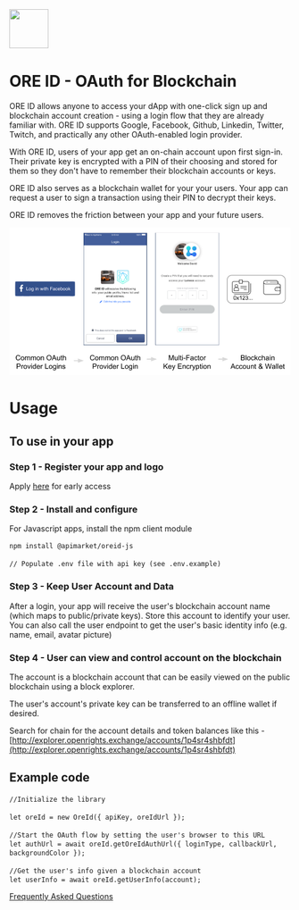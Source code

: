 <img src="https://en.gravatar.com/userimage/137186280/decf387e98fa3847f8d28208dd673bca.png" width="70" height="70">

# ORE ID - OAuth for Blockchain



ORE ID allows anyone to access your dApp with one-click sign up and blockchain account creation - using a login flow that they are already familiar with. ORE ID supports Google, Facebook, Github, Linkedin, Twitter, Twitch, and practically any other OAuth-enabled login provider.

With ORE ID, users of your app get an on-chain account upon first sign-in. Their private key is encrypted with a PIN of their choosing and stored for them so they don't have to remember their blockchain accounts or keys.

ORE ID also serves as a blockchain wallet for your your users. Your app can request a user to sign a transaction using their PIN to decrypt their keys.

ORE ID removes the friction between your app and your future users. 

<img src="./docs/images/oreid-steps-graphic.png">

# Usage


## To use in your app

### Step 1 - Register your app and logo

Apply [here](https://aikon.typeform.com/to/YQ5d5r) for early access 

### Step 2 - Install and configure

For Javascript apps, install the npm client module

```
npm install @apimarket/oreid-js 

// Populate .env file with api key (see .env.example)
```

### Step 3 - Keep User Account and Data  

After a login, your app will receive the user's blockchain account name (which maps to public/private keys). Store this account to identify your user. You can also call the user endpoint to get the user's basic identity info (e.g. name, email, avatar picture)

### Step 4 - User can view and control account on the blockchain  

The account is a blockchain account that can be easily viewed on the public blockchain using a block explorer.

The user's account's private key can be transferred to an offline wallet if desired.

Search for chain for the account details and token balances like this - [http://explorer.openrights.exchange/accounts/1p4sr4shbfdt](http://explorer.openrights.exchange/accounts/1p4sr4shbfdt)


## Example code
```
//Initialize the library

let oreId = new OreId({ apiKey, oreIdUrl });

//Start the OAuth flow by setting the user's browser to this URL
let authUrl = await oreId.getOreIdAuthUrl({ loginType, callbackUrl, backgroundColor });

//Get the user's info given a blockchain account
let userInfo = await oreId.getUserInfo(account);

```


[Frequently Asked Questions](https://drive.google.com/open?id=1Nx6qm7z8TQRM8S-onmcP0H--21z-gzYDBVEzzfcgE9g)

